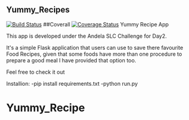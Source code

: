 ## Yummy_Recipes
[![Build Status](https://travis-ci.org/silverjimmy/Yummy_recipes.svg?branch=branch_1)](https://travis-ci.org/silverjimmy/Yummy_recipes)
##Coverall
[![Coverage Status](https://coveralls.io/repos/github/silverjimmy/Yummy_recipes/badge.svg?branch=branch_1)](https://coveralls.io/github/silverjimmy/Yummy_recipes?branch=branch_1)
Yummy Recipe App

This app is developed under the Andela SLC Challenge for Day2.

It's a simple Flask application that users can use to save there favourite Food Recipes, given that some foods have more than one procedure to prepare a good meal l have provided that option too.

Feel free to check it out

Installion:
-pip install requirements.txt
-python run.py
# Yummy_Recipe
